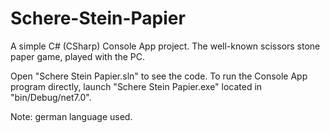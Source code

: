 # Schere-Stein-Papier
A simple C# (CSharp) Console App project. The well-known scissors stone paper game, played with the PC. 

Open "Schere Stein Papier.sln" to see the code. To run the Console App program directly, launch "Schere Stein Papier.exe" located in "bin/Debug/net7.0". 

Note: german language used. 
